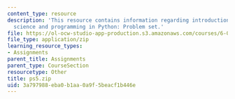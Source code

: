 ```yaml
---
content_type: resource
description: 'This resource contains information regarding introduction to computer
  science and programming in Python: Problem set.'
file: https://ol-ocw-studio-app-production.s3.amazonaws.com/courses/6-0001-introduction-to-computer-science-and-programming-in-python-fall-2016/3a797988eba0b1aa0a9f5beacf1b446e_ps5.zip
file_type: application/zip
learning_resource_types:
- Assignments
parent_title: Assignments
parent_type: CourseSection
resourcetype: Other
title: ps5.zip
uid: 3a797988-eba0-b1aa-0a9f-5beacf1b446e
---
```

